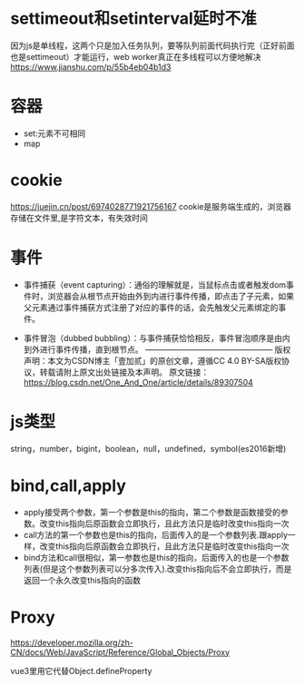 # settimeout和setinterval延时不准
因为js是单线程，这两个只是加入任务队列，要等队列前面代码执行完（正好前面也是settimeout）才能运行，web worker真正在多线程可以方便地解决
https://www.jianshu.com/p/55b4eb04b1d3

# 容器
- set:元素不可相同
- map
  
# cookie
https://juejin.cn/post/6974028771921756167
cookie是服务端生成的，浏览器存储在文件里,是字符文本，有失效时间

# 事件
- 事件捕获（event  capturing）：通俗的理解就是，当鼠标点击或者触发dom事件时，浏览器会从根节点开始由外到内进行事件传播，即点击了子元素，如果父元素通过事件捕获方式注册了对应的事件的话，会先触发父元素绑定的事件。

- 事件冒泡（dubbed  bubbling）：与事件捕获恰恰相反，事件冒泡顺序是由内到外进行事件传播，直到根节点。
————————————————
版权声明：本文为CSDN博主「壹加贰」的原创文章，遵循CC 4.0 BY-SA版权协议，转载请附上原文出处链接及本声明。
原文链接：https://blog.csdn.net/One_And_One/article/details/89307504

# js类型
string，number，bigint，boolean，null，undefined，symbol(es2016新增)

# bind,call,apply
- apply接受两个参数，第一个参数是this的指向，第二个参数是函数接受的参数。改变this指向后原函数会立即执行，且此方法只是临时改变this指向一次
- call方法的第一个参数也是this的指向，后面传入的是一个参数列表.跟apply一样，改变this指向后原函数会立即执行，且此方法只是临时改变this指向一次
- bind方法和call很相似，第一参数也是this的指向，后面传入的也是一个参数列表(但是这个参数列表可以分多次传入).改变this指向后不会立即执行，而是返回一个永久改变this指向的函数

# Proxy
https://developer.mozilla.org/zh-CN/docs/Web/JavaScript/Reference/Global_Objects/Proxy

vue3里用它代替Object.defineProperty